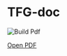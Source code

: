 # TFG-doc

![Build Pdf](https://github.com/mihaiblidaru/TFG-doc/workflows/Build%20Pdf/badge.svg)


[Open PDF](https://github.com/mihaiblidaru/TFG-doc/releases/latest/download/Trabajo_Fin_De_Grado.pdf)
